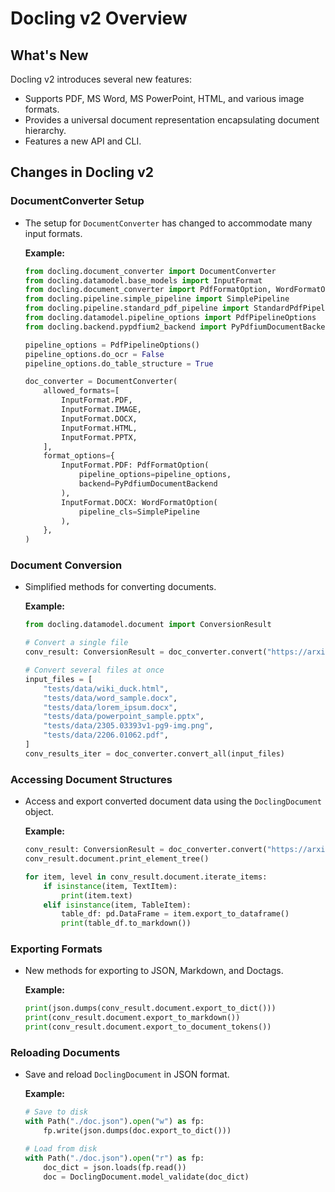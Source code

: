 # Docling v2 Overview

## What's New
Docling v2 introduces several new features:
- Supports PDF, MS Word, MS PowerPoint, HTML, and various image formats.
- Provides a universal document representation encapsulating document hierarchy.
- Features a new API and CLI.

## Changes in Docling v2


### DocumentConverter Setup
- The setup for `DocumentConverter` has changed to accommodate many input formats.
  
  **Example:**
  ```python
  from docling.document_converter import DocumentConverter
  from docling.datamodel.base_models import InputFormat
  from docling.document_converter import PdfFormatOption, WordFormatOption
  from docling.pipeline.simple_pipeline import SimplePipeline
  from docling.pipeline.standard_pdf_pipeline import StandardPdfPipeline
  from docling.datamodel.pipeline_options import PdfPipelineOptions
  from docling.backend.pypdfium2_backend import PyPdfiumDocumentBackend

  pipeline_options = PdfPipelineOptions()
  pipeline_options.do_ocr = False
  pipeline_options.do_table_structure = True

  doc_converter = DocumentConverter(
      allowed_formats=[
          InputFormat.PDF,
          InputFormat.IMAGE,
          InputFormat.DOCX,
          InputFormat.HTML,
          InputFormat.PPTX,
      ],
      format_options={
          InputFormat.PDF: PdfFormatOption(
              pipeline_options=pipeline_options,
              backend=PyPdfiumDocumentBackend
          ),
          InputFormat.DOCX: WordFormatOption(
              pipeline_cls=SimplePipeline
          ),
      },
  )
  ```

### Document Conversion
- Simplified methods for converting documents.
  
  **Example:**
  ```python
  from docling.datamodel.document import ConversionResult

  # Convert a single file
  conv_result: ConversionResult = doc_converter.convert("https://arxiv.org/pdf/2408.09869")

  # Convert several files at once
  input_files = [
      "tests/data/wiki_duck.html",
      "tests/data/word_sample.docx",
      "tests/data/lorem_ipsum.docx",
      "tests/data/powerpoint_sample.pptx",
      "tests/data/2305.03393v1-pg9-img.png",
      "tests/data/2206.01062.pdf",
  ]
  conv_results_iter = doc_converter.convert_all(input_files)
  ```

### Accessing Document Structures
- Access and export converted document data using the `DoclingDocument` object.

  **Example:**
  ```python
  conv_result: ConversionResult = doc_converter.convert("https://arxiv.org/pdf/2408.09869")
  conv_result.document.print_element_tree()

  for item, level in conv_result.document.iterate_items:
      if isinstance(item, TextItem):
          print(item.text)
      elif isinstance(item, TableItem):
          table_df: pd.DataFrame = item.export_to_dataframe()
          print(table_df.to_markdown())
  ```

### Exporting Formats
- New methods for exporting to JSON, Markdown, and Doctags.

  **Example:**
  ```python
  print(json.dumps(conv_result.document.export_to_dict()))
  print(conv_result.document.export_to_markdown())
  print(conv_result.document.export_to_document_tokens())
  ```

### Reloading Documents
- Save and reload `DoclingDocument` in JSON format.

  **Example:**
  ```python
  # Save to disk
  with Path("./doc.json").open("w") as fp:
      fp.write(json.dumps(doc.export_to_dict()))

  # Load from disk
  with Path("./doc.json").open("r") as fp:
      doc_dict = json.loads(fp.read())
      doc = DoclingDocument.model_validate(doc_dict)
  ```

